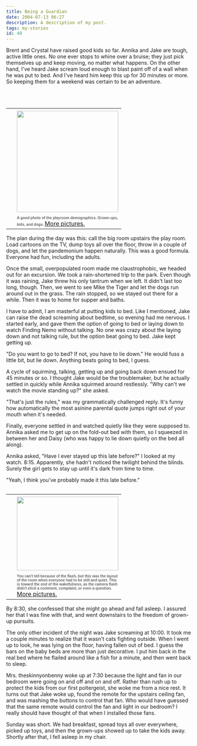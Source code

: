 ```yaml
---
title: Being a Guardian
date: 2004-07-13 06:27
description: A description of my post.
tags: my-stories
id: 49
---
```

Brent and Crystal have raised good kids so far.  Annika and Jake are tough, active little ones.  No one ever stops to whine over a bruise; they just pick themselves up and keep moving, no matter what happens.  On the other hand, I've heard Jake scream loud enough to blast paint off of a wall when he was put to bed.  And I've heard him keep this up for 30 minutes or more.  So keeping them for a weekend was certain to be an adventure.

<span class="spanEndPreview">&nbsp;</span><br /><br /><table cellpadding=0 cellspacing=0 border=0 align=right><tr><td width=5 rowspan=2><spacer type=block width=5 height=1></spacer></td><td width=275><img src="/img/jakeannika/HeatherAnnikaDaisy.jpg"  width=275 aborder=0 vspace=4/></td></tr><tr><td width=275><font face="verdana, arial, geneva" size=1 color=#666666><b>A good photo of the playroom demographics.  Grown ups, kids, and dogs.   </b></font><a onclick="window.open('http://theskinnyonbenny.com/pgJakeAnnikaWeekend.html','win1','width=700,height=420,toolbar=no,location=no,directories=no,menubar=no,resizable=yes,scrollbars=no');" class="caption" href="#">More pictures.</a></td></tr></table>

The plan during the day was this:  call the big room upstairs the play room.  Load cartoons on the TV, dump toys all over the floor, throw in a couple of dogs, and let the pandemonium happen naturally.  This was a good formula.  Everyone had fun, including the adults.

Once the small, overpopulated room made me claustrophobic, we headed out for an excursion.  We took a rain-shortened trip to the park.  Even though it was raining, Jake threw his only tantrum when we left.  It didn't last too long, though.  Then, we went to see Mike the Tiger and let the dogs run around out in the grass.  The rain stopped, so we stayed out there for a while.  Then it was to home for supper and baths.

I have to admit, I am masterful at putting kids to bed.  Like I mentioned, Jake can raise the dead screaming about bedtime, so evening had me nervous.  I started early, and gave them the option of going to bed or laying down to watch Finding Nemo without talking.  No one was crazy about the laying down and not talking rule, but the option beat going to bed.  Jake kept getting up.

"Do you want to go to bed?  If not, you have to lie down."  He would fuss a little bit, but lie down.  Anything beats going to bed, I guess.

A cycle of squirming, talking, getting up and going back down ensued for 45 minutes or so.  I thought Jake would be the troublemaker, but he actually settled in quickly while Annika squirmed around restlessly. "Why can't we watch the movie standing up?" she asked.

"That's just the rules," was my grammatically challenged reply.  It's funny how automatically the most asinine parental quote jumps right out of your mouth when it's needed. 

Finally, everyone settled in and watched quietly like they were supposed to.  Annika asked me to get up on the fold-out bed with them, so I squeezed in between her and Daisy (who was happy to lie down quietly on the bed all along).  

Annika asked, "Have I ever stayed up this late before?"  I looked at my watch.  8:15.  Apparently, she hadn't noticed the twilight behind the blinds.  Surely the girl gets to stay up until it's dark from time to time.

"Yeah, I think you've probably made it this late before."

<table cellpadding=0 cellspacing=0 border=0 align=right><tr><td width=5 rowspan=2><spacer type=block width=5 height=1></spacer></td><td width=275><img src="/img/jakeannika/bedtime.jpg" height=200 width=275 aborder=0 vspace=4/></td></tr><tr><td width=275><font face="verdana, arial, geneva" size=1 color=#666666><b>You can't tell because of the flash, but this was the layout of the room when everyone had to be still and quiet.  This is toward the end of the wakefulness, as the camera flash didn't elicit a comment, complaint, or even a question.</b></font>  <a onclick="window.open('/pgJakeAnnikaWeekend.html','win1','width=700,height=420,toolbar=no,location=no,directories=no,menubar=no,resizable=yes,scrollbars=no');" class="caption" href="#" >More pictures.</a> </td></tr></table>

By 8:30, she confessed that she might go ahead and fall asleep.  I assured her that I was fine with that, and went downstairs to the freedom of grown-up pursuits.

The only other incident of the night was Jake screaming at 10:00.  It took me a couple minutes to realize that it wasn't cats fighting outside.  When I went up to look, he was lying on the floor, having fallen out of bed.  I guess the bars on the baby beds are more than just decorative.  I put him back in the real bed where he flailed around like a fish for a minute, and then went back to sleep.

Mrs. theskinnyonbenny woke up at 7:30 because the light and fan in our bedroom were going on and off and on and off.  Rather than rush up to protect the kids from our first poltergeist, she woke me from a nice rest.  It turns out that Jake woke up, found the remote for the upstairs ceiling fan, and was mashing the buttons to control that fan.  Who would have guessed that the same remote would control the fan and light in our bedroom?  I really should have thought of that when I installed those fans.

Sunday was short.  We had breakfast, spread toys all over everywhere, picked up toys, and then the grown-ups showed up to take the kids away.  Shortly after that, I fell asleep in my chair.

